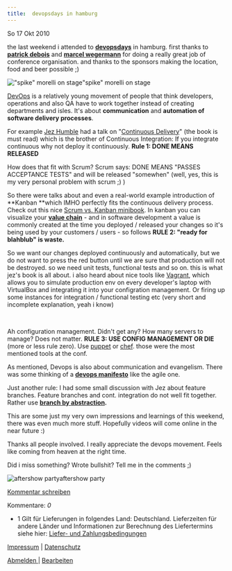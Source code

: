 ```yaml
---
title:  devopsdays in hamburg
---
```

So
17
Okt
2010

the last weekend i attended to **[devopsdays](http://www.devopsdays.org/)** in hamburg. first thanks to **[patrick debois](http://twitter.com/#!/patrickdebois)** and **[marcel wegermann](http://pc0fc2375091e8a53)** for doing a
really great job of conference organisation. and thanks to the sponsors making the location, food and beer possible ;)

!["spike" morelli on stage](https://image.jimcdn.com/app/cms/image/transf/dimension=484x10000:format=jpg/path/sa96aabd4fda6ca54/image/if322ab66fdea0a31/version/1287352455/image.jpg)"spike" morelli on stage

[DevOps](http://en.wikipedia.org/wiki/DevOps) is a relatively young movement of people that think developers, operations and also QA have to work together instead of
creating departments and isles. It's about **communication** and **automation of software delivery processes**.

For example [Jez Humble](http://twitter.com/jezhumble) had a talk on "[Continuous Delivery](http://continuousdelivery.com/)" (the book
is must read) which is the brother of Continuous Integration: If you integrate continuous why not deploy it continuously. **Rule 1: DONE MEANS RELEASED**

How does that fit with Scrum? Scrum says: DONE MEANS "PASSES ACCEPTANCE TESTS" and will be released "somewhen" (well, yes, this is my very personal problem with scrum ;) )

So there were talks about and even a real-world example introduction of **Kanban **which IMHO perfectly fits the continuous delivery process. Check out this nice [Scrum vs. Kanban minibook](http://www.crisp.se/henrik.kniberg/Kanban-vs-Scrum.pdf). In kanban you can visualize your **[value chain](http://en.wikipedia.org/wiki/Value_chain)** - and in software development a value is commonly created at the time you deployed / released your
changes so it's being used by your customers / users - so follows **RULE 2: "ready for blahblub" is waste.**

So we want our changes deployed continuously and automatically, but we do not want to press the red button until we are sure that production will not be destroyed. so we need unit tests,
functional tests and so on. this is what jez's book is all about. i also heard about nice tools like [Vagrant](http://vagrantup.com/), which allows you to simulate
production env on every developer's laptop with VirtualBox and integrating it into your configration management. Or firing up some instances for integration / functional testing etc (very short
and incomplete explanation, yeah i know)

﻿

Ah configuration management. Didn't get any? How many servers to manage? Does not matter. **RULE 3: USE CONFIG MANAGEMENT OR DIE** (more or less rule zero). Use [puppet](http://www.puppetlabs.com/) or [chef](http://wiki.opscode.com/display/chef/Home). those were the most mentioned tools at the conf.

As mentioned, Devops is also about communication and evangelism. Th﻿ere was some thinking of a **[devops
manifesto](http://theagileadmin.com/2010/10/15/a-devops-manifesto/)** like the agile one.

Just another rule: I had some small discussion with Jez about feature branches. Feature branches and cont. integration do not well fit together. Rather use **[branch by abstraction](http://paulhammant.com/blog/branch_by_abstraction.html).**

This are some just my very own impressions and learnings of this weekend, there was even much more stuff. Hopefully videos will come online in the near future :)

Thanks all people involved. I really appreciate the devops movement. Feels like coming from heaven at the right time.

Did i miss something? Wrote bullshit? Tell me in the comments ;)

![aftershow party](https://image.jimcdn.com/app/cms/image/transf/dimension=480x10000:format=jpg/path/sa96aabd4fda6ca54/image/i118af45b92297b4c/version/1287353273/image.jpg)aftershow party

[Kommentar schreiben](#)

Kommentare: _0_ 

* 1 Gilt für Lieferungen in folgendes Land: Deutschland. Lieferzeiten für andere Länder und Informationen zur Berechnung des Liefertermins siehe hier: [Liefer- und Zahlungsbedingungen](http://www.ruempler.eu/j/shop/deliveryinfo)  

[Impressum](/about/) | [Datenschutz](/j/privacy) 

[Abmelden ](https://e.jimdo.com/app/cms/logout.php)
|
[Bearbeiten](https://a.jimdo.com/app/auth/signin/jumpcms/?page=275840714)